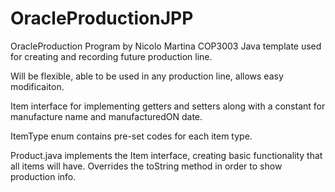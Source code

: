 # OracleProductionJPP
OracleProduction Program by Nicolo Martina COP3003 Java template used for creating and recording future production line.

Will be flexible, able to be used in any production line, allows easy modificaiton.

Item interface for implementing getters and setters along with a constant for manufacture name and manufacturedON date.

ItemType enum contains pre-set codes for each item type.

Product.java implements the Item interface, creating basic functionality that all items will have. Overrides the toString method in order to show production info.

